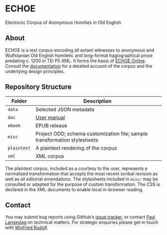 # ECHOE

Electronic Corpus of Anonymous Homilies in Old English

## About

ECHOE is a text corpus encoding all extant witnesses to anonymous and Wulfstanian Old English homiletic and long-format hagiographical prose predating c. 1200 in TEI P5 XML. It forms the basis of [ECHOE Online](https://echoe.uni-goettingen.de). Consult the [documentation](doc/documentation.pdf) for a detailed account of the corpus and the underlying design principles.

## Repository Structure

| Folder      |	Description						   							               |
| ----------- |	-------------------------------------------------------------------------- |
| `data`      |	Selected JSON metadata 												       |
| `doc`	      |	[User manual](doc/documentation.pdf)					           	       |
| `ebook`     |	EPUB release							   						           |
| `misc`      |	Project ODD; schema customization file; sample transformation stylesheets  |
| `plaintext` |	A plaintext rendering of the corpus					                       |
| `xml`	      |	XML corpus							                                       |

The plaintext corpus, included as a courtesy to the user, represents a normalized transformation that accepts the most recent scribal revision as well as all editorial emendations. The stylesheets included in `misc/` may be consulted or adapted for the purpose of custom transformation. The CSS is declared in the XML documents to enable local in-browser reading.

## Contact

You may submit bug reports using GitHub's [issue tracker](https://github.com/ECHOEProject/echoe/issues), or contact [Paul Langeslag](mailto:planges@uni-goettingen.de) on technical matters. For strategic enquiries please get in touch with [Winfried Rudolf](winfried.rudolf@phil.uni-goettingen.de).
